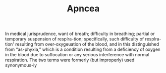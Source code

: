 ---
title: Apncea
letter: A
permalink: "/definitions/apncea.html"
body: In medical jurisprudence, want of breath; difficulty in breathing; partial or
  temporary suspension of resplra-tion; specifically, such difficulty of resplra-tion'
  resulting from over-oxygeuation of the blood, and in this distinguished from “as-phyxia,”
  which is a condition resulting from a deficiency of oxygen in the blood due to suffocation
  or any serious interference with normal respiration. The two terms were formerly
  (but improperly) used synonymous-iy
published_at: '2018-07-07'
source: Black's Law Dictionary
layout: post
---